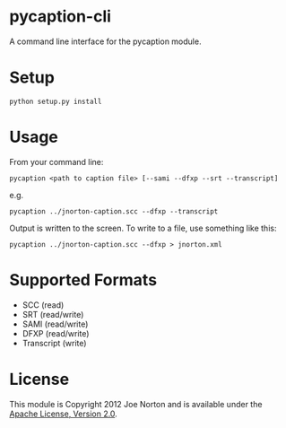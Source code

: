 pycaption-cli
=============

A command line interface for the pycaption module.

Setup
=====

    python setup.py install

Usage
=====

From your command line:

    pycaption <path to caption file> [--sami --dfxp --srt --transcript]
    
e.g.

    pycaption ../jnorton-caption.scc --dfxp --transcript

Output is written to the screen. To write to a file, use something like this:

    pycaption ../jnorton-caption.scc --dfxp > jnorton.xml

Supported Formats
=================

 - SCC (read)
 - SRT (read/write)
 - SAMI (read/write)
 - DFXP (read/write)
 - Transcript (write)
 
License
=======

This module is Copyright 2012 Joe Norton and is available under the [Apache License, Version 2.0][1].

[1]: http://www.apache.org/licenses/LICENSE-2.0